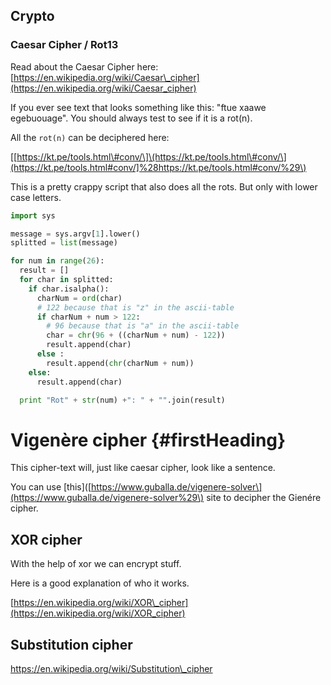 ## Crypto

### Caesar Cipher / Rot13

Read about the Caesar Cipher here: [https://en.wikipedia.org/wiki/Caesar\_cipher](https://en.wikipedia.org/wiki/Caesar_cipher)

If you ever see text that looks something like this: "ftue xaawe egebuouage". You should always test to see if it is a rot\(n\).

All the `rot(n)` can be deciphered here:

\[[https://kt.pe/tools.html\#conv/\]\(https://kt.pe/tools.html\#conv/\](https://kt.pe/tools.html#conv/]%28https://kt.pe/tools.html#conv/%29\)

This is a pretty crappy script that also does all the rots. But only with lower case letters.

```py
import sys

message = sys.argv[1].lower()
splitted = list(message)

for num in range(26):
  result = []
  for char in splitted:
    if char.isalpha():
      charNum = ord(char)
      # 122 because that is "z" in the ascii-table
      if charNum + num > 122:
        # 96 because that is "a" in the ascii-table
        char = chr(96 + ((charNum + num) - 122))
        result.append(char)
      else :
        result.append(chr(charNum + num))
    else:
      result.append(char)

  print "Rot" + str(num) +": " + "".join(result)
```

# Vigenère cipher {#firstHeading}

This cipher-text will, just like caesar cipher, look like a sentence.

You can use \[this\]\([https://www.guballa.de/vigenere-solver\](https://www.guballa.de/vigenere-solver%29\) site to decipher the Gienére cipher.

## XOR cipher

With the help of xor we can encrypt stuff.

Here is a good explanation of who it works.

[https://en.wikipedia.org/wiki/XOR\_cipher](https://en.wikipedia.org/wiki/XOR_cipher)



## Substitution cipher

https://en.wikipedia.org/wiki/Substitution\_cipher





